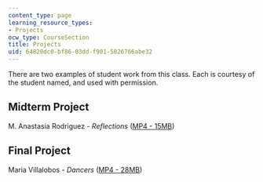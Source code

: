 ```yaml
---
content_type: page
learning_resource_types:
- Projects
ocw_type: CourseSection
title: Projects
uid: 64820dc0-bf86-03dd-f901-5826766abe32
---
```


There are two examples of student work from this class. Each is courtesy of the student named, and used with permission.

Midterm Project
---------------

M. Anastasia Rodriguez - _Reflections_ ([MP4 - 15MB](https://archive.org/download/MIT4.351S04/mit-ocw-4.351-rodriquez-reflections-220k.mp4))

Final Project
-------------

Maria Villalobos - _Dancers_ ([MP4 - 28MB](https://archive.org/download/MIT4.351S04/mit-ocw-4.351-villalobos-dancers-220k.mp4))
